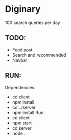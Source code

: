 # Diginary
100 search queries per day

## TODO:
- Feed post
- Search and recommended
- Navbar

## RUN:
Dependencies:
- cd client
- npm install
- cd ../server
- npm install
Run:
- cd client
- npm start
- cd server
- node .
